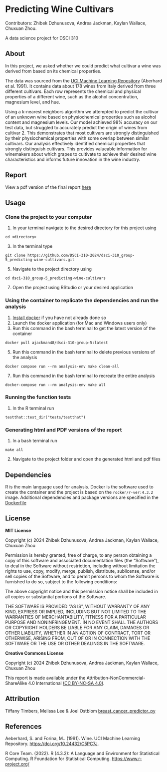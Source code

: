 # Predicting Wine Cultivars

Contributors:
Zhibek Dzhunusova, Andrea Jackman, Kaylan Wallace, Chuxuan Zhou.

A data science project for DSCI 310

## About 
 
In this project, we asked whether we could predict what cultivar a wine was derived from based on its chemical properties.

The data was sourced from the [UCI Machine Learning Repository](https://doi.org/10.24432/C5PC7J) (Aberhard et al. 1991). It contains data about 178 wines from Italy derived from three different cultivars. Each row represents the chemical and physical properties of a different wine, such as the alcohol concentration, magnesium level, and hue.

Using a k-nearest neighbors algorithm we attempted to predict the cultivar of an unknown wine based on physiochemical properties such as alcohol content and magnesium levels. Our model achieved 98% accuracy on our test data, but struggled to accurately predict the origin of wines from cultivar 2. This demonstrates that most cultivars are strongly distinguished by their physiochemical properties with some overlap between similar cultivars. Our analysis effectively identified chemical properties that strongly distinguish cultivars. This provides valueable information for winemakers about which grapes to cultivate to achieve their desired wine characteristics and informs future innovation in the wine industry.

## Report

View a pdf version of the final report [here](https://github.com/DSCI-310-2024/dsci-310_group-5_predicting-wine-cultivars/blob/main/reports/report.pdf)

## Usage

### Clone the project to your computer

1. In your terminal navigate to the desired directory for this project using
```
cd <directory>
```
3. In the terminal type
```
git clone https://github.com/DSCI-310-2024/dsci-310_group-5_predicting-wine-cultivars.git
```
5. Navigate to the project directory using
```
cd dsci-310_group-5_predicting-wine-cultivars
```
7. Open the project using RStudio or your desired application

### Using the container to replicate the dependencies and run the analysis

1. [Install docker](https://www.docker.com/get-started/) if you have not already done so
2. Launch the docker application (for Mac and Windows users only)
3. Run this command in the bash terminal to get the latest version of the container 
```
docker pull ajackman48/dsci-310-group-5:latest
```
5. Run this command in the bash terminal to delete previous versions of the analysis
```
docker compose run --rm analysis-env make clean-all
```
7. Run this command in the bash terminal to recreate the entire analysis
```
docker-compose run --rm analysis-env make all
```

### Running the function tests

1. In the R terminal run
```
testthat::test_dir("tests/testthat")
```

### Generating html and PDF versions of the report

1. In a bash terminal run
```
make all
```
2. Navigate to the project folder and open the generated html and pdf files

## Dependencies 

R is the main language used for analysis. Docker is the software used to create the container and the project is based on the ```rocker/r-ver:4.3.2``` image. Additional dependencies and package versions are specified in the [Dockerfile](https://github.com/DSCI-310-2024/dsci-310_group-5_predicting-wine-cultivars/blob/main/Dockerfile)

## License

**MIT License**

Copyright (c) 2024 Zhibek Dzhunusova, Andrea Jackman, Kaylan Wallace, Chuxuan Zhou

Permission is hereby granted, free of charge, to any person obtaining a copy of this software and associated documentation files (the “Software”), to deal in the Software without restriction, including without limitation the rights to use, copy, modify, merge, publish, distribute, sublicense, and/or sell copies of the Software, and to permit persons to whom the Software is furnished to do so, subject to the following conditions:

The above copyright notice and this permission notice shall be included in all copies or substantial portions of the Software.

THE SOFTWARE IS PROVIDED “AS IS”, WITHOUT WARRANTY OF ANY KIND, EXPRESS OR IMPLIED, INCLUDING BUT NOT LIMITED TO THE WARRANTIES OF MERCHANTABILITY, FITNESS FOR A PARTICULAR PURPOSE AND NONINFRINGEMENT. IN NO EVENT SHALL THE AUTHORS OR COPYRIGHT HOLDERS BE LIABLE FOR ANY CLAIM, DAMAGES OR OTHER LIABILITY, WHETHER IN AN ACTION OF CONTRACT, TORT OR OTHERWISE, ARISING FROM, OUT OF OR IN CONNECTION WITH THE SOFTWARE OR THE USE OR OTHER DEALINGS IN THE SOFTWARE.

**Creative Commons License**

Copyright (c) 2024 Zhibek Dzhunusova, Andrea Jackman, Kaylan Wallace, Chuxuan Zhou

This report is made available under the Attribution-NonCommercial-ShareAlike 4.0 International [(CC BY-NC-SA 4.0)](https://creativecommons.org/licenses/by-nc-sa/4.0/).

## Attribution

Tiffany Timbers, Melissa Lee & Joel Ostblom [breast_cancer_predictor_py](https://github.com/ttimbers/breast_cancer_predictor_py/blob/main/README.md)

## References

Aeberhard, S. and Forina, M.. (1991). Wine. UCI Machine Learning Repository. https://doi.org/10.24432/C5PC7J.

R Core Team. (2022). R (4.3.2): A Language and Environment for Statistical Computing. R Foundation for Statistical Computing. https://www.r-project.org/

